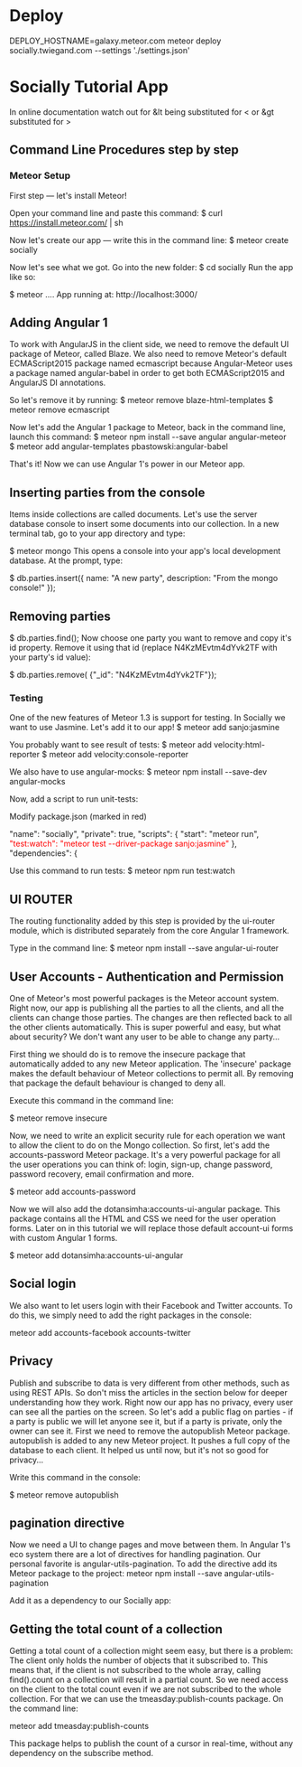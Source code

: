 # Deploy

DEPLOY_HOSTNAME=galaxy.meteor.com meteor deploy socially.twiegand.com --settings './settings.json'

# Socially Tutorial App

In online documentation watch out for &lt being substituted for < or &gt substituted for >

## Command Line Procedures step by step

### Meteor Setup
First step — let's install Meteor!

Open your command line and paste this command:
$ curl https://install.meteor.com/ | sh

Now let's create our app — write this in the command line:
$ meteor create socially

Now let's see what we got. Go into the new folder:
$ cd socially
Run the app like so:

$ meteor
.... App running at: http://localhost:3000/

## Adding Angular 1

To work with AngularJS in the client side, we need to remove the default UI package of Meteor, called Blaze.
We also need to remove Meteor's default ECMAScript2015 package named ecmascript because Angular-Meteor uses a package named angular-babel in order to get both ECMAScript2015 and AngularJS DI annotations.

So let's remove it by running:
$ meteor remove blaze-html-templates
$ meteor remove ecmascript

Now let's add the Angular 1 package to Meteor, back in the command line, launch this command:
$ meteor npm install --save angular angular-meteor
$ meteor add angular-templates pbastowski:angular-babel

That's it! Now we can use Angular 1's power in our Meteor app.

## Inserting parties from the console
Items inside collections are called documents. Let's use the server database console to insert some documents into our collection. In a new terminal tab, go to your app directory and type:

$ meteor mongo
This opens a console into your app's local development database. At the prompt, type:

$ db.parties.insert({ name: "A new party", description: "From the mongo console!" });

## Removing parties

$ db.parties.find();
Now choose one party you want to remove and copy it's id property. Remove it using that id (replace N4KzMEvtm4dYvk2TF with your party's id value):

$ db.parties.remove( {"_id": "N4KzMEvtm4dYvk2TF"});

### Testing
One of the new features of Meteor 1.3 is support for testing. In Socially we want to use Jasmine. Let's add it to our app!
$ meteor add sanjo:jasmine

You probably want to see result of tests:
$ meteor add velocity:html-reporter
$ meteor add velocity:console-reporter

We also have to use angular-mocks:
$ meteor npm install --save-dev angular-mocks

Now, add a script to run unit-tests:

Modify package.json (marked in red)

  "name": "socially",
  "private": true,
  "scripts": {
   "start": "meteor run",</span>
   <span style='color:red'>"test:watch": "meteor test --driver-package sanjo:jasmine"</span>
  },
"dependencies": {
  
Use this command to run tests:
$ meteor npm run test:watch

## UI ROUTER
The routing functionality added by this step is provided by the ui-router module, which is distributed separately from the core Angular 1 framework.

Type in the command line:
$ meteor npm install --save angular-ui-router

## User Accounts - Authentication and Permission

One of Meteor's most powerful packages is the Meteor account system.
Right now, our app is publishing all the parties to all the clients, and all the clients can change those parties. The changes are then reflected back to all the other clients automatically.
This is super powerful and easy, but what about security? We don't want any user to be able to change any party...

First thing we should do is to remove the insecure package that automatically added to any new Meteor application.
The 'insecure' package makes the default behaviour of Meteor collections to permit all.
By removing that package the default behaviour is changed to deny all.

Execute this command in the command line:

$ meteor remove insecure

Now, we need to write an explicit security rule for each operation we want to allow the client to do on the Mongo collection.
So first, let's add the accounts-password Meteor package. It's a very powerful package for all the user operations you can think of: login, sign-up, change password, password recovery, email confirmation and more.

$ meteor add accounts-password

Now we will also add the dotansimha:accounts-ui-angular package. This package contains all the HTML and CSS we need for the user operation forms.
Later on in this tutorial we will replace those default account-ui forms with custom Angular 1 forms.

$ meteor add dotansimha:accounts-ui-angular

## Social login

We also want to let users login with their Facebook and Twitter accounts.
To do this, we simply need to add the right packages in the console:

meteor add accounts-facebook accounts-twitter

## Privacy

Publish and subscribe to data is very different from other methods, such as using REST APIs. So don't miss the articles in the section below for deeper understanding how they work.
Right now our app has no privacy, every user can see all the parties on the screen.
So let's add a public flag on parties - if a party is public we will let anyone see it, but if a party is private, only the owner can see it.
First we need to remove the autopublish Meteor package.
autopublish is added to any new Meteor project. It pushes a full copy of the database to each client. It helped us until now, but it's not so good for privacy...

Write this command in the console:

$ meteor remove autopublish

## pagination directive
Now we need a UI to change pages and move between them.
In Angular 1's eco system there are a lot of directives for handling pagination.
Our personal favorite is angular-utils-pagination.
To add the directive add its Meteor package to the project:
meteor npm install --save angular-utils-pagination

Add it as a dependency to our Socially app:

## Getting the total count of a collection
Getting a total count of a collection might seem easy, but there is a problem: The client only holds the number of objects that it subscribed to. This means that, if the client is not subscribed to the whole array, calling find().count on a collection will result in a partial count.
So we need access on the client to the total count even if we are not subscribed to the whole collection.
For that we can use the tmeasday:publish-counts package. On the command line:

meteor add tmeasday:publish-counts

This package helps to publish the count of a cursor in real-time, without any dependency on the subscribe method.

